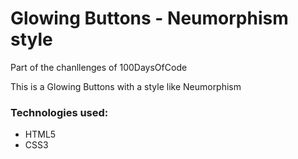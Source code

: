 <h1>Glowing Buttons - Neumorphism style</h1>
<p>Part of the chanllenges of 100DaysOfCode</p>
<p>This is a Glowing Buttons with a style like Neumorphism </p>

<h3>Technologies used:</h3>
<ul>
<li>HTML5</li>
<li>CSS3</li>

</ul>
